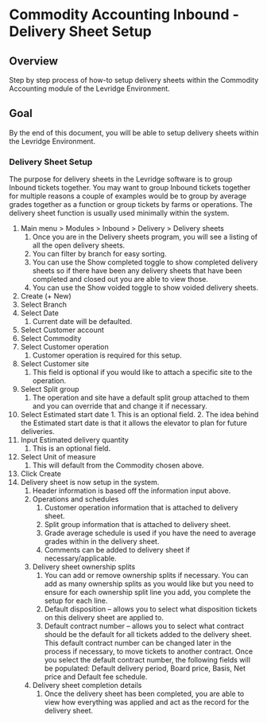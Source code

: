 ﻿# Commodity Accounting Inbound - Delivery Sheet Setup

## Overview
Step by step process of how-to setup delivery sheets within the Commodity Accounting module of the Levridge Environment. 

## Goal
By the end of this document, you will be able to setup delivery sheets within the Levridge Environment.

### Delivery Sheet Setup
The purpose for delivery sheets in the Levridge software is to group Inbound tickets together. You may want to group Inbound tickets together for multiple reasons a couple of examples would be to group by average grades together as a function or group tickets by farms or operations. The delivery sheet function is usually used minimally within the system. 

1.	Main menu > Modules > Inbound > Delivery > Delivery sheets 
    1. Once you are in the Delivery sheets program, you will see a listing of all the open delivery sheets. 
    2. You can filter by branch for easy sorting.
    3. You can use the Show completed toggle to show completed delivery sheets so if there have been any delivery sheets that have been completed and closed out you are able to view those.
    4. You can use the Show voided toggle to show voided delivery sheets.
2.	Create (+ New)
3.	Select Branch 
4.	Select Date
    1. Current date will be defaulted.
5.	Select Customer account
6.	Select Commodity 
7.	Select Customer operation
    1. Customer operation is required for this setup.
8.	Select Customer site
    1. This field is optional if you would like to attach a specific site to the operation.
9.	Select Split group
    1. The operation and site have a default split group attached to them and you can override that and change it if necessary.
10.	 Select Estimated start date
    1. This is an optional field.
    2. The idea behind the Estimated start date is that it allows the elevator to plan for future deliveries. 
11.	Input Estimated delivery quantity
    1. This is an optional field. 
12.	Select Unit of measure
    1. This will default from the Commodity chosen above.
13.	Click Create
14.	Delivery sheet is now setup in the system.
    1. Header information is based off the information input above.
    2. Operations and schedules
        1. Customer operation information that is attached to delivery sheet.
        2. Split group information that is attached to delivery sheet.
        3. Grade average schedule is used if you have the need to average grades within in the delivery sheet.
        4. Comments can be added to delivery sheet if necessary/applicable.
    3. Delivery sheet ownership splits
        1. You can add or remove ownership splits if necessary. You can add as many ownership splits as you would like but you need to ensure for each ownership split line you add, you complete the setup for each line.
        2. Default disposition – allows you to select what disposition tickets on this delivery sheet are applied to. 
        3. Default contract number – allows you to select what contract should be the default for all tickets added to the delivery sheet. This default contract number can be changed later in the process if necessary, to move tickets to another contract. Once you select the default contract number, the following fields will be populated: Default delivery period, Board price, Basis, Net price and Default fee schedule. 
    4. Delivery sheet completion details
        1. Once the delivery sheet has been completed, you are able to view how everything was applied and act as the record for the delivery sheet.






